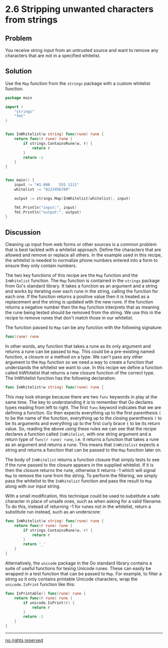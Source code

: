 # 2.6 Stripping unwanted characters from strings

## Problem

You receive string input from an untrusted source and want to remove any characters that are not in a specified whitelist.

## Solution

Use the `Map` function from the `strings` package with a custom whitelist function.

```Go
package main

import (
    "strings"
    "fmt"
)


func InWhitelist(w string) func(rune) rune {
    return func(r rune) rune {
        if strings.ContainsRune(w, r) {
            return r
        }
        return -1
    }
}


func main() {
    input := "#1-800    555 1111"
    whitelist := "0123456789"

    output := strings.Map(InWhitelist(whitelist), input)

    fmt.Println("input:", input)
    fmt.Println("output:", output)
}
```

## Discussion

Cleaning up input from web forms or other sources is a common problem that is best tackled with a whitelist approach. Define the characters that are allowed and remove or replace all others. In the example used in this recipe, the whitelist is needed to normalize phone numbers entered into a form to ensure they only contain numbers.

The two key functions of this recipe are the `Map` function and the `InWhitelist` function. The `Map` function is contained in the `strings` package from Go's standard library. It takes a function as an argument and a string and works by iterating over each rune in the string, calling the function for each one. If the function returns a positive value then it is treated as a replacement and the string is updated with the new rune. If the function returns a negative number then the `Map` function interprets that as meaning the rune being tested should be removed from the string. We use this in the recipe to remove runes that don't match those in our whitelist.

The function passed to `Map` can be any function with the following signature:

```Go
func(rune) rune
```

In other words, any function that takes a rune as its only argument and returns a rune can be passed to `Map`. This could be a pre-existing named function, a closure or a method on a type. We can't pass any other argument to the `Map` function so we need a way to create a function that understands the whitelist we want to use. In this recipe we define a function called InWhitelist that returns a new closure function of the correct type. The InWhitelist function has the following declaration:

```Go
func InWhitelist(w string) func(rune) rune {
```

This may look strange because there are two `func` keywords in play at the same time. The key to understanding it is to remember that Go declares types reading from left to right. The first `func` keyword indicates that we are defining a function. Go then expects everything up to the first parenthesis `(` to be the name of the function, everything up to the closing  parenthesis `)` to be its arguments and everything up to the first curly brace `{` to be its return value. So, reading the above using these rules we can see that the recipe declares a function called `InWhitelist`, with one string argument and a return type of `func(r rune) rune`, i.e. it returns a function that takes a rune as an argument and returns a rune. This means that `InWhitelist` expects a string and returns a function that can be passed to the `Map` function later on.

The body of `InWhitelist` returns a function closure that simply tests to see if the rune passed to the closure appears in the supplied whitelist. If it is then the closure returns the rune, otherwise it returns -1 which will signal `Map` to remove the rune from the string. To perform the filtering, we simply pass the whitelist to the `InWhitelist` function and pass the result to `Map` along with our input string.

With a small modification, this technique could be used to substitute a safe character in place of unsafe ones, such as when asking for a valid filename. To do this, instead of returning -1 for runes not in the whitelist, return a substitute run instead, such as an underscore:

```Go
func InWhitelist(w string) func(rune) rune {
    return func(r rune) rune {
        if strings.ContainsRune(w, r) {
            return r
        }
        return '_'
    }
}
```

Alternatively, the `unicode` package in the Go standard library contains a suite of useful functions for tesing Unicode runes. These can easily be wrapped in a test function that can be passed to `Map`. For example, to filter a string so it only contains printable Unicode characters, wrap the `unicode.IsPrint` function like this:

```Go
func IsPrintable() func(rune) rune {
    return func(r rune) rune {
        if unicode.IsPrint(r) {
            return r
        }
        return -1
    }
}
```

----
[no rights reserved](http://creativecommons.org/publicdomain/zero/1.0/)



